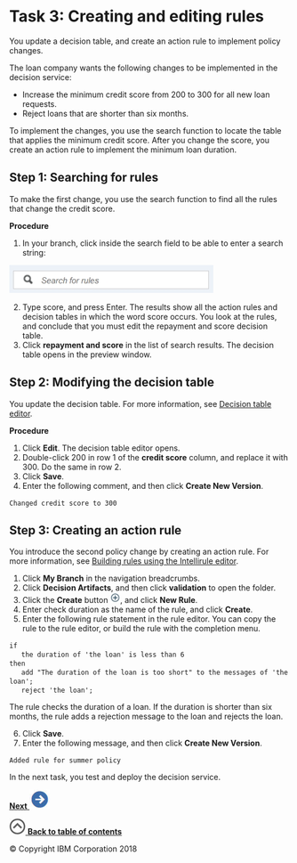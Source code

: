# Task 3: Creating and editing rules

You update a decision table, and create an action rule to implement policy changes.

The loan company wants the following changes to be implemented in the decision service:

-   Increase the minimum credit score from 200 to 300 for all new loan requests.
-   Reject loans that are shorter than six months.

To implement the changes, you use the search function to locate the table that applies the minimum credit score. After you change the score, you create an action rule to implement the minimum loan duration.

## Step 1: Searching for rules

To make the first change, you use the search function to find all the rules that change the credit score.

**Procedure**
1.   In your branch, click inside the search field to be able to enter a search string: 

![Image shows the search field.](../tut_cloud_getstart_ghimages/scrn_gs_rules_search.jpg)

2.   Type score, and press Enter. The results show all the action rules and decision tables in which the word score occurs. You look at the rules, and conclude that you must edit the repayment and score decision table.
3.   Click **repayment and score** in the list of search results. The decision table opens in the preview window. 

## Step 2: Modifying the decision table

You update the decision table. For more information, see [Decision table editor](https://www.ibm.com/support/knowledgecenter/SS7J8H/com.ibm.odm.dcenter.bu.bconsole/dtables/con_bc_dteditor_overview.html).

**Procedure**
1.   Click **Edit**. The decision table editor opens.
2.   Double-click 200 in row 1 of the **credit score** column, and replace it with 300. Do the same in row 2.
3.   Click **Save**. 
4.   Enter the following comment, and then click **Create New Version**. 

    Changed credit score to 300


## Step 3: Creating an action rule

You introduce the second policy change by creating an action rule. For more information, see [Building rules using the Intellirule editor](https://www.ibm.com/support/knowledgecenter/SS7J8H/com.ibm.odm.dcenter.bu.bconsole/shared_intellirule/tpc_intelli_build_rules.html).

1.   Click **My Branch** in the navigation breadcrumbs. 
2.   Click **Decision Artifacts**, and then click **validation** to open the folder. 
3.   Click the **Create** button ![""](../tut_cloud_getstart_ghimages/icon_gs_releases_plus.jpg), and click **New Rule**. 
4.   Enter check duration as the name of the rule, and click **Create**. 
5.   Enter the following rule statement in the rule editor. You can copy the rule to the rule editor, or build the rule with the completion menu.


    if
       the duration of 'the loan' is less than 6
    then
       add "The duration of the loan is too short" to the messages of 'the loan';
       reject 'the loan';
    

The rule checks the duration of a loan. If the duration is shorter than six months, the rule adds a rejection message to the loan and rejects the loan.

6.   Click **Save**. 
7.   Enter the following message, and then click **Create New Version**. 

    Added rule for summer policy


In the next task, you test and deploy the decision service.

[**Next** ![""](../tut_cloud_getstart_ghimages/next.jpg)](../tut_cloud_getstart_ghtopics/tut_cloud_getstart_test_lsn.md)

[![""](../tut_cloud_getstart_ghimages/home.jpg) **Back to table of contents**](../README.md)

© Copyright IBM Corporation 2018

